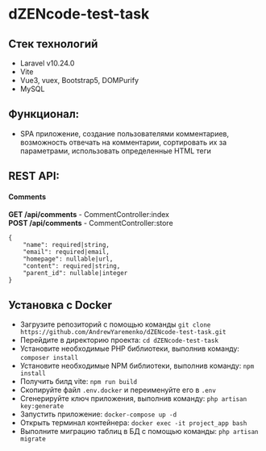 #  dZENcode-test-task

## Стек технологий
- Laravel v10.24.0
- Vite
- Vue3, vuex, Bootstrap5, DOMPurify
- MySQL

## Функционал:
- SPA приложение, создание пользователями комментариев, возможность отвечать на комментарии, сортировать их за параметрами, использовать определенные HTML теги

## REST API:

#### Comments
**GET /api/comments** - CommentController:index<br>
**POST /api/comments** - CommentController:store
```
{
    "name": required|string,
    "email": required|email,
    "homepage": nullable|url,
    "content": required|string,
    "parent_id": nullable|integer
}
```

## Установка с Docker

- Загрузите репозиторий с помощью команды ```git clone https://github.com/AndrewYaremenko/dZENcode-test-task.git```
- Перейдите в директорию проекта: ```cd dZENcode-test-task```
- Установите необходимые PHP библиотеки, выполнив команду: ```composer install```
- Установите необходимые NPM библиотеки, выполнив команду: ```npm install```
- Получить билд vite: ```npm run build```
- Скопируйте файл ```.env.docker``` и переименуйте его в ```.env```
- Сгенерируйте ключ приложения, выполнив команду: ```php artisan key:generate```
- Запустить приложение: ```docker-compose up -d```
- Открыть терминал контейнера: ```docker exec -it project_app bash```
- Выполните миграцию таблиц в БД с помощью команды: ```php artisan migrate```